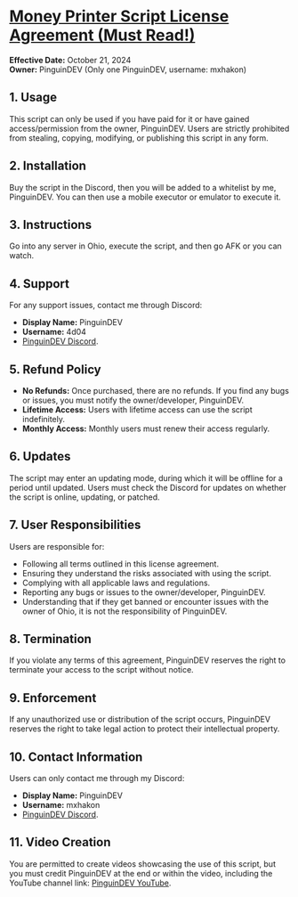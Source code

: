 # [Money Printer Script License Agreement (Must Read!)](https://github.com/PUSCRIPTS/MONEY-PRINTER-YAY?tab=License-1-ov-file)

**Effective Date:** October 21, 2024  
**Owner:** PinguinDEV (Only one PinguinDEV, username: mxhakon)

## 1. Usage
This script can only be used if you have paid for it or have gained access/permission from the owner, PinguinDEV. Users are strictly prohibited from stealing, copying, modifying, or publishing this script in any form.

## 2. Installation
Buy the script in the Discord, then you will be added to a whitelist by me, PinguinDEV. You can then use a mobile executor or emulator to execute it.

## 3. Instructions
Go into any server in Ohio, execute the script, and then go AFK or you can watch.

## 4. Support
For any support issues, contact me through Discord:
- **Display Name:** PinguinDEV
- **Username:** 4d04
- [PinguinDEV Discord](https://www.discord.gg/pinguindev).

## 5. Refund Policy
- **No Refunds:** Once purchased, there are no refunds. If you find any bugs or issues, you must notify the owner/developer, PinguinDEV.
- **Lifetime Access:** Users with lifetime access can use the script indefinitely.
- **Monthly Access:** Monthly users must renew their access regularly.

## 6. Updates
The script may enter an updating mode, during which it will be offline for a period until updated. Users must check the Discord for updates on whether the script is online, updating, or patched.

## 7. User Responsibilities
Users are responsible for:
- Following all terms outlined in this license agreement.
- Ensuring they understand the risks associated with using the script.
- Complying with all applicable laws and regulations.
- Reporting any bugs or issues to the owner/developer, PinguinDEV.
- Understanding that if they get banned or encounter issues with the owner of Ohio, it is not the responsibility of PinguinDEV.

## 8. Termination
If you violate any terms of this agreement, PinguinDEV reserves the right to terminate your access to the script without notice.

## 9. Enforcement
If any unauthorized use or distribution of the script occurs, PinguinDEV reserves the right to take legal action to protect their intellectual property.

## 10. Contact Information
Users can only contact me through my Discord:
- **Display Name:** PinguinDEV
- **Username:** mxhakon
- [PinguinDEV Discord](https://www.discord.gg/pinguindev).

## 11. Video Creation
You are permitted to create videos showcasing the use of this script, but you must credit PinguinDEV at the end or within the video, including the YouTube channel link: [PinguinDEV YouTube](https://www.youtube.com/@PinguinDevXYZ).
